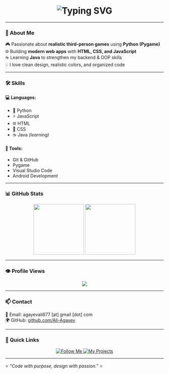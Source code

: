 <h1 align="center">
  <img src="https://readme-typing-svg.herokuapp.com?font=Fira+Code&size=28&duration=3000&pause=800&color=00C2FF&center=true&vCenter=true&width=435&lines=Hi+there!+👋;I'm+Ali+Agayev;FullStack+Dev+10%;Developer+%26+Game+Creator" alt="Typing SVG" />
</h1>

---

### 🧠 About Me
🎮 Passionate about **realistic third-person games** using **Python (Pygame)**  
🌐 Building **modern web apps** with **HTML, CSS, and JavaScript**  
☕ Learning **Java** to strengthen my backend & OOP skills  
💡 I love clean design, realistic colors, and organized code  

---

### 🛠️ Skills
#### 💻 Languages:
- 🐍 Python  
- ⚡ JavaScript  
- 🌐 HTML  
- 🎨 CSS  
- ☕ Java *(learning)*  

#### 🧰 Tools:
- Git & GitHub  
- Pygame  
- Visual Studio Code  
- Android Development  

---

### 📊 GitHub Stats
<p align="center">
  <img src="https://github-readme-stats.vercel.app/api?username=Ali-Agayev&show_icons=true&theme=tokyonight" height="160px"/>
  <img src="https://github-readme-stats.vercel.app/api/top-langs/?username=Ali-Agayev&layout=compact&theme=tokyonight" height="160px"/>
</p>

---

### 👁️ Profile Views
<p align="center">
  <img src="https://komarev.com/ghpvc/?username=Ali-Agayev&color=blue&style=flat-square&label=PROFILE+VIEWS"/>
</p>

---

### 📫 Contact
📧 Email: agayevali677 [at] gmail [dot] com  
🌍 GitHub: [github.com/Ali-Agayev](https://github.com/Ali-Agayev)  

---

### 🔗 Quick Links
<p align="center">
  <a href="https://github.com/Ali-Agayev" target="_blank">
    <img src="https://img.shields.io/badge/Follow%20Me-0077B5?style=for-the-badge&logo=github&logoColor=white" alt="Follow Me"/>
  </a>
  <a href="https://github.com/Ali-Agayev?tab=repositories" target="_blank">
    <img src="https://img.shields.io/badge/My%20Projects-FF5733?style=for-the-badge&logo=github&logoColor=white" alt="My Projects"/>
  </a>
</p>

---

⭐ *“Code with purpose, design with passion.”* ⭐
